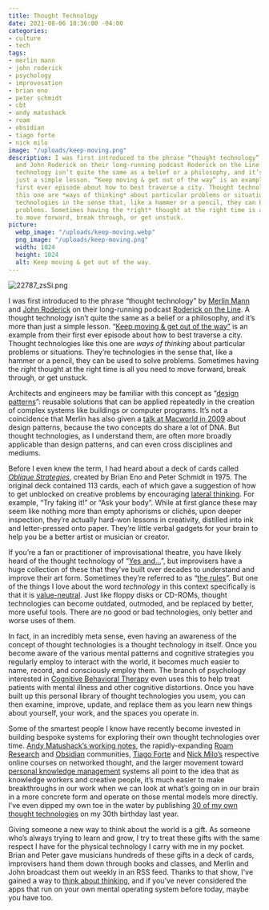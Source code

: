 ```yaml
---
title: Thought Technology
date: 2021-08-06 18:36:00 -04:00
categories:
- culture
- tech
tags:
- merlin mann
- john roderick
- psychology
- improvosation
- brian eno
- peter schmidt
- cbt
- andy matushack
- roam
- obsidian
- tiago forte
- nick milo
image: "/uploads/keep-moving.png"
description: I was first introduced to the phrase “thought technology” by Merlin Mann
  and John Roderick on their long-running podcast Roderick on the Line. A thought
  technology isn’t quite the same as a belief or a philosophy, and it’s more than
  just a simple lesson. “Keep moving & get out of the way” is an example from their
  first ever episode about how to best traverse a city. Thought technologies like
  this one are *ways of thinking* about particular problems or situations. They’re
  technologies in the sense that, like a hammer or a pencil, they can be used to solve
  problems. Sometimes having the *right* thought at the right time is all you need
  to move forward, break through, or get unstuck.
picture:
  webp_image: "/uploads/keep-moving.webp"
  png_image: "/uploads/keep-moving.png"
  width: 1024
  height: 1024
  alt: Keep moving & get out of the way.
---
```


![22787_zsSi.png](/uploads/22787_zsSi.png)

I was first introduced to the phrase “thought technology” by [Merlin Mann](http://merlinmann.com) and [John Roderick](http://www.johnroderick.com) on their long-running podcast [Roderick on the Line](http://www.merlinmann.com/roderick/ "Roderick on the Line"). A thought technology isn’t quite the same as a belief or a philosophy, and it’s more than just a simple lesson. “[Keep moving & get out of the way”](http://www.merlinmann.com/roderick/ep-01-keep-moving-and-get-out-of-the-way.html) is an example from their first ever episode about how to best traverse a city. Thought technologies like this one are *ways of thinking* about particular problems or situations. They’re technologies in the sense that, like a hammer or a pencil, they can be used to solve problems. Sometimes having the *right* thought at the right time is all you need to move forward, break through, or get unstuck.

Architects and engineers may be familiar with this concept as “[design patterns](https://en.wikipedia.org/wiki/Design_pattern)”: reusable solutions that can be applied repeatedly in the creation of complex systems like buildings or computer programs. It’s not a coincidence that Merlin has also given a [talk at Macworld in 2009](https://www.youtube.com/watch?v=GExHiI_bQqc&feature=emb_title) about design patterns, because the two concepts do share a lot of DNA. But thought technologies, as I understand them, are often more broadly applicable than design patterns, and can even cross disciplines and mediums.

Before I even knew the term, I had heard about a deck of cards called *[Oblique Strategies](https://en.wikipedia.org/wiki/Oblique_Strategies)*, created by Brian Eno and Peter Schmidt in 1975. The original deck contained 113 cards, each of which gave a suggestion of how to get unblocked on creative problems by encouraging [lateral thinking](https://en.wikipedia.org/wiki/Lateral_thinking). For example, “Try faking it!” or “Ask your body”. While at first glance these may seem like nothing more than empty aphorisms or clichés, upon deeper inspection, they’re actually hard-won lessons in creativity, distilled into ink and letter-pressed onto paper. They’re little verbal gadgets for your brain to help you be a better artist or musician or creator.

If you’re a fan or practitioner of improvisational theatre, you have likely heard of the thought technology of “[Yes and...](https://en.wikipedia.org/wiki/Yes,_and...)”, but improvisers have a huge collection of these that they’ve built over decades to understand and improve their art form. Sometimes they’re referred to as “[the rules](https://www.google.com/search?client=safari&rls=en&sxsrf=ALeKk01-OTi53M3MyCNN7tepH2xOTNxZmQ:1628280510325&q=improv\+the\+rules&spell=1&sa=X&ved=2ahUKEwjV3KXLmZ3yAhVTVTUKHbGAC08QBSgAegQIARAw&biw=1280&bih=1205)”. But one of the things I love about the word *technology* in this context specifically is that it is [value-neutral](https://en.wikipedia.org/wiki/Value_judgment#Value-neutral). Just like floppy disks or CD-ROMs, thought technologies can become outdated, outmoded, and be replaced by better, more useful tools. There are no good or bad technologies, only better and worse uses of them.

In fact, in an incredibly meta sense, even having an awareness of the concept of thought technologies is a thought technology in itself. Once you become aware of the various mental patterns and cognitive strategies you regularly employ to interact with the world, it becomes much easier to name, record, and consciously employ them. The branch of psychology interested in [Cognitive Behavioral Therapy](https://en.wikipedia.org/wiki/Cognitive_behavioral_therapy) even uses this to help treat patients with mental illness and other cognitive distortions. Once you have built up this personal library of thought technologies you usem, you can then examine, improve, update, and replace them as you learn new things about yourself, your work, and the spaces you operate in.

Some of the smartest people I know have recently become invested in building bespoke systems for exploring their own thought technologies over time. [Andy Matushack’s working notes](https://notes.andymatuschak.org/About_these_notes), the rapidly-expanding [Roam Research](https://roamresearch.com) and [Obsidian](https://obsidian.md) communities, [Tiago Forte](https://fortelabs.co) and [Nick Milo’s](https://www.linkingyourthinking.com) respective online courses on networked thought, and the larger movement toward [personal knowledge management](https://en.wikipedia.org/wiki/Personal_knowledge_management) systems all point to the idea that as knowledge workers and creative people, it’s much easier to make breakthroughs in our work when we can look at what’s going on in our brain in a more concrete form and operate on those mental models more directly. I’ve even dipped my own toe in the water by publishing [30 of my own thought technologies](https://matthewbischoff.com/30-lessons-from-30-years/) on my 30th birthday last year.

Giving someone a new way to think about the world is a gift. As someone who’s always trying to learn and grow, I try to treat these gifts with the same respect I have for the physical technology I carry with me in my pocket. Brian and Peter gave musicians hundreds of these gifts in a deck of cards, improvisers hand them down through books and classes, and Merlin and John broadcast them out weekly in an RSS feed. Thanks to that show, I've gained a way to [think about thinking](https://en.wikipedia.org/wiki/Metacognition), and if you’ve never considered the apps that run on your own mental operating system before today, maybe you have too.